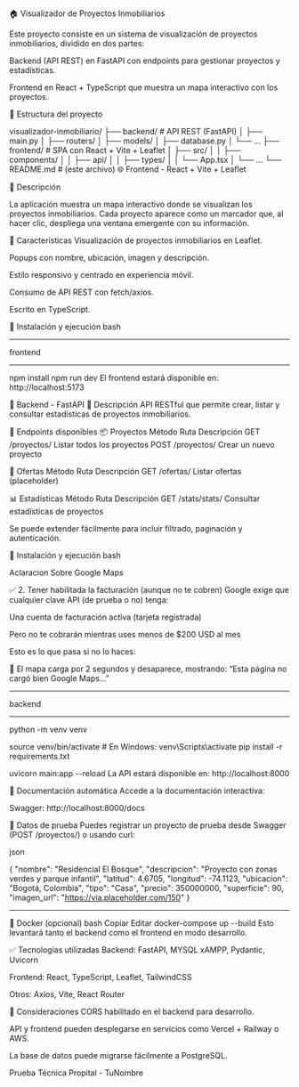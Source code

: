 🏠 Visualizador de Proyectos Inmobiliarios


Este proyecto consiste en un sistema de visualización de proyectos inmobiliarios, dividido en dos partes:

Backend (API REST) en FastAPI con endpoints para gestionar proyectos y estadísticas.

Frontend en React + TypeScript que muestra un mapa interactivo con los proyectos.

📁 Estructura del proyecto


visualizador-inmobiliario/
├── backend/             # API REST (FastAPI)
│   ├── main.py
│   ├── routers/
│   ├── models/
│   ├── database.py
│   └── ...
├── frontend/            # SPA con React + Vite + Leaflet
│   ├── src/
│   │   ├── components/
│   │   ├── api/
│   │   ├── types/
│   │   └── App.tsx
│   └── ...
└── README.md            # (este archivo)
🌐 Frontend - React + Vite + Leaflet



🔹 Descripción

La aplicación muestra un mapa interactivo donde se visualizan los proyectos inmobiliarios. Cada proyecto aparece como un marcador que, al hacer clic, despliega una ventana emergente con su información.

🔹 Características
Visualización de proyectos inmobiliarios en Leaflet.

Popups con nombre, ubicación, imagen y descripción.

Estilo responsivo y centrado en experiencia móvil.

Consumo de API REST con fetch/axios.

Escrito en TypeScript.

🔹 Instalación y ejecución
bash

----------------------------------------------------------------------------
 frontend

 ---------------------------------------------------------------------------


npm install
npm run dev
El frontend estará disponible en: http://localhost:5173

🔧 Backend - FastAPI
🔹 Descripción
API RESTful que permite crear, listar y consultar estadísticas de proyectos inmobiliarios.

🔹 Endpoints disponibles
📦 Proyectos
Método	Ruta	Descripción
GET	/proyectos/	Listar todos los proyectos
POST	/proyectos/	Crear un nuevo proyecto

🎯 Ofertas
Método	Ruta	Descripción
GET	/ofertas/	Listar ofertas (placeholder)

📊 Estadísticas
Método	Ruta	Descripción
GET	/stats/stats/	Consultar estadísticas de proyectos

Se puede extender fácilmente para incluir filtrado, paginación y autenticación.

🔹 Instalación y ejecución
bash


Aclaracion Sobre Google Maps 

✅ 2. Tener habilitada la facturación (aunque no te cobren)
Google exige que cualquier clave API (de prueba o no) tenga:

Una cuenta de facturación activa (tarjeta registrada)

Pero no te cobrarán mientras uses menos de $200 USD al mes

Esto es lo que pasa si no lo haces:

🔴 El mapa carga por 2 segundos y desaparece, mostrando:
“Esta página no cargó bien Google Maps...”


----------------------------------------------------------------------------
 backend

 --------------------------------------------------------------------------




python -m venv venv

source venv/bin/activate  # En Windows: venv\Scripts\activate
pip install -r requirements.txt
    
uvicorn main:app --reload
La API estará disponible en: http://localhost:8000

🔹 Documentación automática
Accede a la documentación interactiva:

Swagger: http://localhost:8000/docs



🧪 Datos de prueba
Puedes registrar un proyecto de prueba desde Swagger (POST /proyectos/) o usando curl:

json

{
  "nombre": "Residencial El Bosque",
  "descripcion": "Proyecto con zonas verdes y parque infantil",
  "latitud": 4.6705,
  "longitud": -74.1123,
  "ubicacion": "Bogotá, Colombia",
  "tipo": "Casa",
  "precio": 350000000,
  "superficie": 90,
  "imagen_url": "https://via.placeholder.com/150"
}

------------------------------------------------------------------------------

🐳 Docker (opcional)
bash
Copiar
Editar
docker-compose up --build
Esto levantará tanto el backend como el frontend en modo desarrollo.



✅ Tecnologías utilizadas
Backend: FastAPI, MYSQL xAMPP, Pydantic, Uvicorn

Frontend: React, TypeScript, Leaflet, TailwindCSS

Otros: Axios, Vite, React Router

📌 Consideraciones
CORS habilitado en el backend para desarrollo.

API y frontend pueden desplegarse en servicios como Vercel + Railway o AWS.

La base de datos puede migrarse fácilmente a PostgreSQL.


Prueba Técnica Propital - TuNombre

